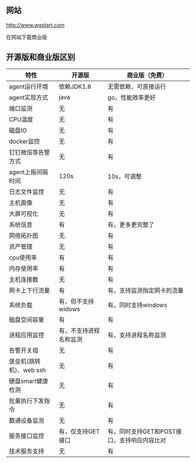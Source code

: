 ## **网站**

<http://www.wgstart.com>

在网站下载商业版



## **开源版和商业版区别**



| 特性                    | 开源版                 | 商业版（免费）                              |
| ----------------------- | ---------------------- | ------------------------------------------- |
| agent运行环境           | 依赖JDK1.8             | 无需依赖，可直接运行                        |
| agent实现方式           | java                   | go，性能效率更好                            |
| 端口监测                | 无                     | 有                                          |
| CPU温度                 | 无                     | 有                                          |
| 磁盘IO                  | 无                     | 有                                          |
| docker监控              | 无                     | 有                                          |
| 钉钉微信等告警方式      | 无                     | 有                                          |
| agent上报间隔时间       | 120s                   | 10s，可调整                                 |
| 日志文件监控            | 无                     | 有                                          |
| 主机画像                | 无                     | 有                                          |
| 大屏可视化              | 无                     | 有                                          |
| 系统信息                | 有                     | 有，更多更完整了                            |
| 网络拓扑图              | 无                     | 有                                          |
| 资产管理                | 无                     | 有                                          |
| cpu使用率               | 有                     | 有                                          |
| 内存使用率              | 有                     | 有                                          |
| 主机连接数              | 无                     | 有                                          |
| 网卡上下行流量          | 有                     | 有，支持监测指定网卡的流量                  |
| 系统负载                | 有，但不支持widows     | 有，同时支持windows                         |
| 磁盘空间容量            | 有                     | 有                                          |
| 进程应用监控            | 有，不支持进程名称监测 | 有，支持进程名称监测                        |
| 告警开关组              | 无                     | 有                                          |
| 堡垒机(跳转机)、web ssh | 无                     | 有                                          |
| 硬盘smart健康检测       | 无                     | 有                                          |
| 批量执行下发指令        | 无                     | 有                                          |
| 数通设备监测            | 无                     | 有                                          |
| 服务接口监控            | 有，仅支持GET接口      | 有，同时支持GET和POST接口，支持响应内容比对 |
| 技术服务支持            | 无                     | 有                                          |







